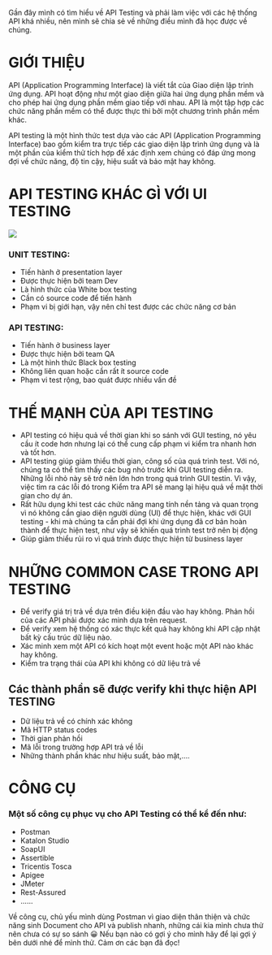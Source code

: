Gần đây mình có tìm hiểu về API Testing và phải làm việc với các hệ thống API khá nhiều, nên mình sẽ chia sẻ về những điều mình đã học được về chúng.

# GIỚI THIỆU
API (Application Programming Interface) là viết tắt của Giao diện lập trình ứng dụng. API hoạt động như một giao diện giữa hai ứng dụng phần mềm và cho phép hai ứng dụng phần mềm giao tiếp với nhau. API là một tập hợp các chức năng phần mềm có thể được thực thi bởi một chương trình phần mềm khác.

API testing là một hình thức test dựa vào các API (Application Programming Interface) bao gồm kiểm tra trực tiếp các giao diện lập trình ứng dụng và là một phần của kiểm thử tích hợp để xác định xem chúng có đáp ứng mong đợi về chức năng, độ tin cậy, hiệu suất và bảo mật hay không.

# API TESTING KHÁC GÌ VỚI UI TESTING
![](https://images.viblo.asia/f268fec2-ad39-429f-ab37-4c96bbfc5c5c.png)

### UNIT TESTING:
* Tiến hành ở presentation layer
* Được thực hiện bởi team Dev
* Là hình thức của White box testing
* Cần có source code để tiến hành
* Phạm vi bị giới hạn, vậy nên chỉ test được các chức năng cơ bản

### API TESTING:
* Tiến hành ở business layer
* Được thực hiện bởi team QA
* Là một hình thức Black box testing
* Không liên quan hoặc cần rất ít source code
* Phạm vi test rộng, bao quát được nhiều vấn đề

# THẾ MẠNH CỦA API TESTING
* API testing có hiệu quả về thời gian khi so sánh với GUI testing, nó yêu cầu ít code hơn nhưng lại có thể cung cấp phạm vi kiểm tra nhanh hơn và tốt hơn.
* API testing giúp giảm thiểu thời gian, công số của quá trình test. Với nó, chúng ta có thể tìm thấy các bug nhỏ trước khi GUI testing diễn ra. Những lỗi nhỏ này sẽ trở nên lớn hơn trong quá trình GUI testin. Vì vậy, việc tìm ra các lỗi đó trong Kiểm tra API sẽ mang lại hiệu quả về mặt thời gian cho dự án.
* Rất hữu dụng khi test các chức năng mang tính nền tảng và quan trọng vì nó không cần giao diện người dùng (UI) để thực hiện, khác với GUI testing - khi mà chúng ta cần phải đợi khi ứng dụng đã cơ bản hoàn thành để thực hiện test, như vậy sẽ khiến quá trình test trở nên bị động
* Giúp giảm thiểu rủi ro vì quá trình được thực hiện từ business layer

# NHỮNG COMMON CASE TRONG API TESTING
* Để verify giá trị trả về dựa trên điều kiện đầu vào hay không. Phản hồi của các API phải được xác minh dựa trên request.
* Để verify xem hệ thống có xác thực kết quả hay không khi API cập nhật bất kỳ cấu trúc dữ liệu nào.
* Xác minh xem một API có kích hoạt một event hoặc một API nào khác hay không.
* Kiểm tra trạng thái của API khi không có dữ liệu trả về
## Các thành phần sẽ được verify khi thực hiện API TESTING
* Dữ liệu trả về có chính xác không
*  Mã HTTP status codes
* Thời gian phản hồi
* Mã lỗi trong trường hợp API trả về lỗi
* Những thành phần khác như hiệu suất, bảo mật,....

# CÔNG CỤ
### Một số công cụ phục vụ cho API Testing có thể kể đến như:
* Postman
* Katalon Studio
* SoapUI
* Assertible
* Tricentis Tosca
* Apigee
* JMeter
* Rest-Assured
* ......

Về công cụ, chủ yếu mình dùng Postman vì giao diện thân thiện và chức năng sinh Document cho API và publish nhanh, những cái kia mình chưa thử nên chưa có sự so sánh :grinning: Nếu bạn nào có gợi ý cho mình hãy để lại gợi ý bên dưới nhé để mình thử.
Cảm ơn các bạn đã đọc!